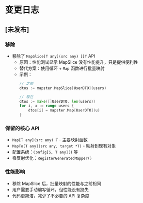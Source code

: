 # 变更日志

## [未发布]

### 移除
- 移除了 `MapSlice[T any](src any) []T` API
  - 原因：性能测试显示 MapSlice 没有性能提升，只是提供便利性
  - 替代方案：使用循环 + `Map` 函数进行批量映射
  - 示例：
    ```go
    // 之前
    dtos := mapster.MapSlice[UserDTO](users)
    
    // 现在
    dtos := make([]UserDTO, len(users))
    for i, u := range users {
        dtos[i] = mapster.Map[UserDTO](u)
    }
    ```

### 保留的核心 API
- `Map[T any](src any) T` - 主要映射函数
- `MapTo[T any](src any, target *T)` - 映射到现有对象
- 配置系统：`Config[S, T any]()` 等
- 零反射优化：`RegisterGeneratedMapper()`

### 性能影响
- 移除 MapSlice 后，批量映射的性能与之前相同
- 用户需要手动编写循环，但性能没有损失
- 代码更简洁，减少了不必要的 API 复杂度 